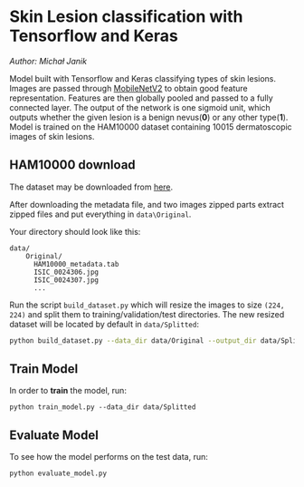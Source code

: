 # Skin Lesion classification with Tensorflow and Keras

_Author: Michał Janik_

Model built with Tensorflow and Keras classifying types of skin lesions.
Images are passed through [MobileNetV2][mobilenetv2] to obtain good feature representation. Features are then globally pooled and passed to a fully connected layer.
The output of the network is one sigmoid unit, which outputs whether the given lesion is a benign nevus(**0**) or any other type(**1**).
Model is trained on the HAM10000 dataset containing 10015 dermatoscopic images of skin lesions.


## HAM10000 download

The dataset may be downloaded from [here][ham].

After downloading the metadata file, and two images zipped parts extract zipped files and put everything in `data\Original`.

Your directory should look like this:
```
data/
    Original/
      HAM10000_metadata.tab
      ISIC_0024306.jpg
      ISIC_0024307.jpg
      ...
```

Run the script `build_dataset.py` which will resize the images to size `(224, 224)` and split them to training/validation/test directories. The new resized dataset will be located by default in `data/Splitted`:

```bash
python build_dataset.py --data_dir data/Original --output_dir data/Splitted
```

## Train Model
In order to **train** the model, run:

```
python train_model.py --data_dir data/Splitted
```

## Evaluate Model
To see how the model performs on the test data, run:
```
python evaluate_model.py
```

[ham]: https://dataverse.harvard.edu/dataset.xhtml?persistentId=doi:10.7910/DVN/DBW86T
[mobilenetv2]: https://arxiv.org/abs/1801.04381

